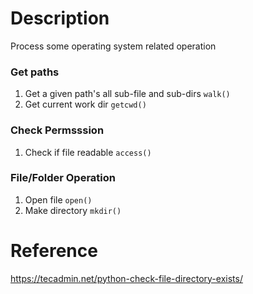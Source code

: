 # Description
Process some operating system related operation

### Get paths
1. Get a given path's all sub-file and sub-dirs
`walk()`
2. Get current work dir
`getcwd()`

### Check Permsssion
1. Check if file readable
`access()`

### File/Folder Operation
1. Open file
`open()`
2. Make directory
`mkdir()`

# Reference
https://tecadmin.net/python-check-file-directory-exists/